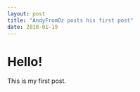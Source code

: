 ```yaml
---
layout: post
title: "AndyFromOz posts his first post"
date: 2018-01-19
---
```


# Hello!
This is my first post.
